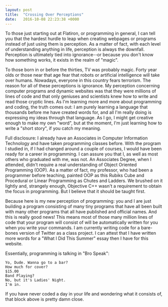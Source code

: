 ```yaml
---
layout: post
title:  "Crossing Over Perceptions"
date:   2016-10-08 22:23:38 +0000
---
```



To those just starting out at Flatiron, or programming in general, I can tell you that the hardest hurdle to leap when creating webpages or programs instead of just using them is perception. As a matter of fact, with each level of understanding anything in life, perception is always the downfall. Perception is ultimately tied into ignorance--or because you don't know how something works, it exists in the realm of "magic". 

To those born in or before the thirties, TV was probably magic. Forty year olds or those near that age fear that robots or artificial intelligence will take over humans. Nowadays, everyone in this country fears terrorism. The reason for all of these perceptions is ignorance. My perception concerning computer programs and dynamic websites was that they were millions of lines of code and that only geniuses and scientists knew how to write and read those cryptic lines. As I'm learning more and more about programming and coding, the truth comes out: I am purely learning a language that thousands before me have created words for, and all I'm really doing is expressing my ideas through that language. As I go, I might get creative enough to make my own "word", but at the moment, I'm just learning how to write a "short story", if you catch my meaning.

Full disclosure: I already have an Associates in Computer Information Technology and have taken programming classes before. With the program I studied in, if I had changed around a couple of courses, I would have been ready for a career in programming. I can assure you that I, as well as most others who graduated with me, was not. An Associates Degree, when I attended, didn't require a real understanding of Object Oriented Programming (OOP). As a matter of fact, my professor, who had been a programmer before teaching, painted OOP as this Rubiks Cube and Procedural or Linear Programming as Chutes and Ladders. We brushed on it lightly and, strangely enough, Objective C++ wasn't a requirement to obtain the focus in programming. But I believe that it should be taught first.

Because here is my new perception of programming: you and I are just building a program consisting of many tiny programs that have all been built with many other programs that all have published and official names. And this is really good news! This means most of those many million lines of code that your program will consist of will be automatically written for you when you write your commands. I am currently writing code for a bare-bones version of Twitter as a class project. I can attest that I have written more words for a "What I Did This Summer" essay then I have for this website.

Essentially, programming is talking in "Bro Speak":

```
Yo, Dude. Wanna go to a bar?
How much for cover?
$15.00
Band Playing?
No, but it's Ladies' Night.
I'm in.
```

If you have never coded a day in your life and wondering what it consists of, that block above is pretty damn close.

